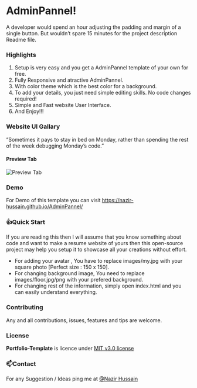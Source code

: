 # AdminPannel!
A developer would spend an hour adjusting the padding and margin of a single button. But wouldn’t spare 15 minutes for the project description Readme file.


<!-- # Portfolio-Template
A Portfolio/Resume website template for Programmers, Geeks, Developers, Hackers etc.
 -->
### Highlights
1. Setup is very easy and you get a AdminPannel template of your own for free.
2. Fully Responsive and atractive AdminPannel.
3. With color theme which is the best color for a background.
4. To add your details, you just need simple editing skills. No code changes required!
5. Simple and Fast website User Interface.
6. And Enjoy!!!

### Website UI Gallary
“Sometimes it pays to stay in bed on Monday, rather than spending the rest of the week debugging Monday’s code.”

#### Preview Tab
![Preview Tab](https://user-images.githubusercontent.com/56648155/147408274-f06af49b-c9f8-443c-b98e-181bdeca83b1.png)

### Demo
For Demo of this template you can visit https://nazir-hussain.github.io/AdminPannel/

### 👍Quick Start
If you are reading this then I will assume that you know something about code and want to make a resume website of yours then this open-source project may help you setup it to showcase all your creations without effort.
- For adding your avatar , You have to replace images/my.jpg with your square photo [Perfect size : 150 x 150].
- For changing background image, You need to replace images/floor.jpg/png with your prefered background.
- For changing rest of the information, simply open index.html and you can easily understand everything.


### Contributing
Any and all contributions, issues, features and tips are welcome.

### License
**Portfolio-Template** is licence under [MIT v3.0 license](https://img.shields.io/badge/license-MIT-blue.svg)

### 📫Contact

For any Suggestion / Ideas ping me at [@Nazir Hussain](https://www.instagram.com/nazir__hassan/)
